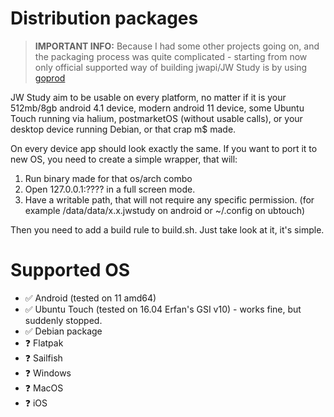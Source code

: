# Distribution packages

> **IMPORTANT INFO:** Because I had some other projects going on, and the packaging process was quite complicated - starting from now only official supported way of building jwapi/JW Study is by using [goprod](https://github.com/MrCyjaneK/goprod)

JW Study aim to be usable on every platform, no matter if it is your 512mb/8gb android 4.1 device, modern android 11 device, some Ubuntu Touch running via halium, postmarketOS (without usable calls), or your desktop device running Debian, or that crap m$ made.

On every device app should look exactly the same. If you want to port it to new OS, you need to create a simple wrapper, that will:

1. Run binary made for that os/arch combo
2. Open 127.0.0.1:???? in a full screen mode.
3. Have a writable path, that will not require any specific permission. (for example /data/data/x.x.jwstudy on android or ~/.config on ubtouch)

Then you need to add a build rule to build.sh. Just take look at it, it's simple.

# Supported OS

 - ✅ Android (tested on 11 amd64)
 - ✅ Ubuntu Touch (tested on 16.04 Erfan's GSI v10) - works fine, but suddenly stopped.
 - ✅ Debian package
 - ❓ Flatpak
 - ❓ Sailfish
 - ❓ Windows
 - ❓ MacOS
 - ❓ iOS
<!--
 ✅ working
 ❎ works, but have issues
 ❌ not working
 -->

 
